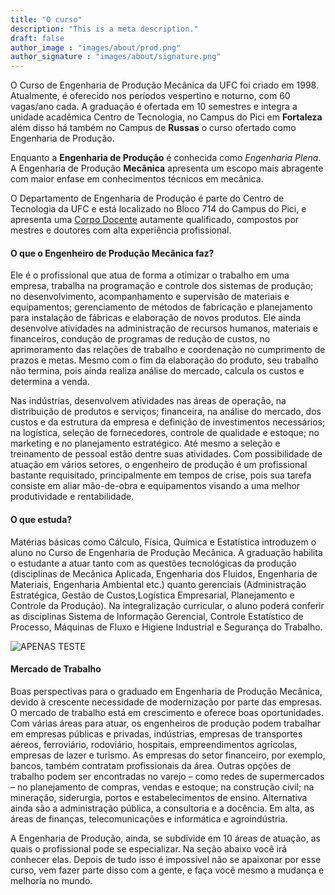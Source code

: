```yaml
---
title: "O curso"
description: "This is a meta description."
draft: false
author_image : "images/about/prod.png"
author_signature : "images/about/signature.png"
--- 
```


O Curso de Engenharia de Produção Mecânica da UFC foi criado em 1998. Atualmente, é oferecido nos períodos vespertino e noturno, com 60 vagas/ano cada. A graduação é ofertada em 10 semestres e integra a unidade acadêmica Centro de Tecnologia, no Campus do Pici em **Fortaleza** além disso há também no Campus de **Russas** o curso ofertado como Engenharia de Produção.

Enquanto a **Engenharia de Produção** é conhecida como *Engenharia Plena*. A Engenharia de Produção **Mecânica** apresenta um escopo mais abragente com maior enfase em conhecimentos técnicos em mecânica.

O Departamento de Engenharia de Produção é parte do Centro de Tecnologia da UFC e está localizado no Bloco 714 do Campus do Pici, e apresenta uma [Corpo Docente](https://producao.ufc.br/corpo-docente/) autamente qualificado, compostos por mestres e doutores com alta experiência profissional.

#### O que o Engenheiro de Produção Mecânica faz?

 Ele é o profissional que atua de forma a otimizar o trabalho em uma empresa, trabalha na programação e controle dos sistemas de produção; no desenvolvimento, acompanhamento e supervisão de materiais e equipamentos; gerenciamento de métodos de fabricação e planejamento para instalação de fábricas e elaboração de novos produtos. Ele ainda desenvolve atividades na administração de recursos humanos, materiais e financeiros, condução de programas de redução de custos, no aprimoramento das relações de trabalho e coordenação no cumprimento de prazos e metas. Mesmo com o fim da elaboração do produto, seu trabalho não termina, pois ainda realiza análise do mercado, calcula os custos e determina a venda.

 Nas indústrias, desenvolvem atividades nas áreas de operação, na distribuição de produtos e serviços; financeira, na análise do mercado, dos custos e da estrutura da empresa e definição de investimentos necessários; na logística, seleção de fornecedores, controle de qualidade e estoque; no marketing e no planejamento estratégico. Até mesmo a seleção e treinamento de pessoal estão dentre suas atividades. Com possibilidade de atuação em vários setores, o engenheiro de produção é um profissional bastante requisitado, principalmente em tempos de crise, pois sua tarefa consiste em aliar mão-de-obra e equipamentos visando a uma melhor produtividade e rentabilidade.

#### O que estuda?

Matérias básicas como Cálculo, Física, Química e Estatística introduzem o aluno no Curso de Engenharia de Produção Mecânica. A graduação habilita o estudante a atuar tanto com as questões tecnológicas da produção (disciplinas de Mecânica Aplicada, Engenharia dos Fluidos, Engenharia de Materiais, Engenharia Ambiental etc.) quanto gerenciais (Administração Estratégica, Gestão de Custos,Logística Empresarial, Planejamento e Controle da Produção). Na integralização curricular, o aluno poderá conferir as disciplinas Sistema de Informação Gerencial, Controle Estatístico de Processo, Máquinas de Fluxo e Higiene Industrial e Segurança do Trabalho.

![APENAS TESTE](http://www.petprod.ufc.br/wp-content/uploads/2015/05/grade-curricular.jpg)

#### Mercado de Trabalho

Boas perspectivas para o graduado em Engenharia de Produção Mecânica, devido à crescente necessidade de modernização por parte das empresas. O mercado de trabalho está em crescimento e oferece boas oportunidades. Com várias áreas para atuar, os engenheiros de produção podem trabalhar em empresas públicas e privadas, indústrias, empresas de transportes aéreos, ferroviário, rodoviário, hospitais, empreendimentos agrícolas, empresas de lazer e turismo. As empresas do setor financeiro, por exemplo, bancos, também contratam profissionais da área. Outras opções de trabalho podem ser encontradas no varejo – como redes de supermercados – no planejamento de compras, vendas e estoque; na construção civil; na mineração, siderurgia, portos e estabelecimentos de ensino. Alternativa ainda são a administração pública, a consultoria e a docência. Em alta, as áreas de finanças, telecomunicações e informática e agroindústria.

A Engenharia de Produção, ainda, se subdivide em 10 áreas de atuação, as quais o profissional pode se especializar. Na seção abaixo você irá conhecer elas. Depois de tudo isso é impossível não se apaixonar por esse curso, vem fazer parte disso com a gente, e faça você mesmo a mudança e melhoria no mundo.